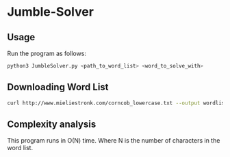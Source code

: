 # Jumble-Solver
## Usage
Run the program as follows:
```sh
python3 JumbleSolver.py <path_to_word_list> <word_to_solve_with>
```

## Downloading Word List
```sh
curl http://www.mieliestronk.com/corncob_lowercase.txt --output wordlist.txt
```

## Complexity analysis
This program runs in O(N) time. Where N is the number of characters in the
word list.
